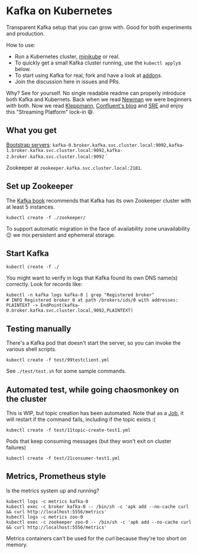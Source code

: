 

# Kafka on Kubernetes

Transparent Kafka setup that you can grow with.
Good for both experiments and production.

How to use:
 * Run a Kubernetes cluster, [minikube](https://github.com/kubernetes/minikube) or real.
 * To quickly get a small Kafka cluster running, use the `kubectl apply`s below.
 * To start using Kafka for real, fork and have a look at [addon](https://github.com/Yolean/kubernetes-kafka/labels/addon)s.
 * Join the discussion here in issues and PRs.

Why?
See for yourself. No single readable readme can properly introduce both Kafka and Kubernets.
Back when we read [Newman](http://samnewman.io/books/building_microservices/) we were beginners with both.
Now we read [Kleppmann](http://dataintensive.net/), [Confluent's blog](https://www.confluent.io/blog/) and [SRE](https://landing.google.com/sre/book.html) and enjoy this "Streaming Platform" lock-in :smile:.

## What you get

[Bootstrap servers](http://kafka.apache.org/documentation/#producerconfigs): `kafka-0.broker.kafka.svc.cluster.local:9092,kafka-1.broker.kafka.svc.cluster.local:9092,kafka-2.broker.kafka.svc.cluster.local:9092`
`

Zookeeper at `zookeeper.kafka.svc.cluster.local:2181`.

## Set up Zookeeper

The [Kafka book](https://www.confluent.io/resources/kafka-definitive-guide-preview-edition/) recommends that Kafka has its own Zookeeper cluster with at least 5 instances.

```
kubectl create -f ./zookeeper/
```

To support automatic migration in the face of availability zone unavailability :wink: we mix persistent and ephemeral storage.

## Start Kafka

```
kubectl create -f ./
```

You might want to verify in logs that Kafka found its own DNS name(s) correctly. Look for records like:
```
kubectl -n kafka logs kafka-0 | grep "Registered broker"
# INFO Registered broker 0 at path /brokers/ids/0 with addresses: PLAINTEXT -> EndPoint(kafka-0.broker.kafka.svc.cluster.local,9092,PLAINTEXT)
```

## Testing manually

There's a Kafka pod that doesn't start the server, so you can invoke the various shell scripts.
```
kubectl create -f test/99testclient.yml
```

See `./test/test.sh` for some sample commands.

## Automated test, while going chaosmonkey on the cluster

This is WIP, but topic creation has been automated. Note that as a [Job](http://kubernetes.io/docs/user-guide/jobs/), it will restart if the command fails, including if the topic exists :(
```
kubectl create -f test/11topic-create-test1.yml
```

Pods that keep consuming messages (but they won't exit on cluster failures)
```
kubectl create -f test/21consumer-test1.yml
```

## Metrics, Prometheus style

Is the metrics system up and running?
```
kubectl logs -c metrics kafka-0
kubectl exec -c broker kafka-0 -- /bin/sh -c 'apk add --no-cache curl && curl http://localhost:5556/metrics'
kubectl logs -c metrics zoo-0
kubectl exec -c zookeeper zoo-0 -- /bin/sh -c 'apk add --no-cache curl && curl http://localhost:5556/metrics'
```
Metrics containers can't be used for the curl because they're too short on memory.
